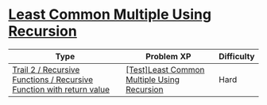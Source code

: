 # [Least Common Multiple Using Recursion](https://www.codetree.ai/trails/complete/curated-cards/test-least-common-multiple-using-recursive-function)

|Type|Problem XP|Difficulty|
|---|---|---|
|[Trail 2 / Recursive Functions / Recursive Function with return value](https://www.codetree.ai/trail-info/novice-mid/)|[[Test]Least Common Multiple Using Recursion](https://www.codetree.ai/trails/complete/curated-cards/test-least-common-multiple-using-recursive-function/)|Hard|

